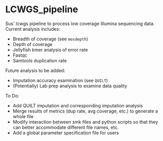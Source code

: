 # LCWGS_pipeline
Sus' lcwgs pipeline to process low coverage Illumina sequencing data. Current analysis includes:
* Breadth of coverage (see `mosdepth`)
* Depth of coverage
* Jellyfish kmer analysis of error rate
* Fastqc
* Samtools duplication rate

Future analysis to be added:
* Imputation accuracy examination (see `QUILT`)
* (Potentially) Lab prep analysis to examine data quality

To Do:
* Add QUILT imputation and corresponding imputation analysis 
* Merge results of metrics (dup rate, avg coverage, etc.) to generate a whole file
* Modify interaction between smk files and python scripts so that they can better accommodate different file names, etc.
* Add a global parameter specification file for users
